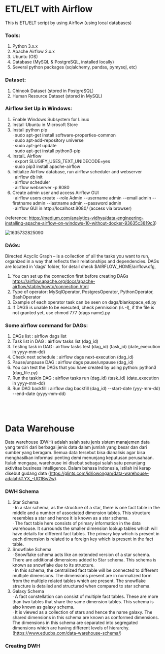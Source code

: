 # ETL/ELT with Airflow

This is ETL/ELT script by using Airflow (using local databases)

### Tools:
1. Python 3.x.x
2. Apache Airflow 2.x.x
3. Ubuntu (OS)
4. Database (MySQL & PostgreSQL, installed locally)
5. Several python packages (sqlalchemy, pandas, pymysql, etc)

### Dataset:
1. Chinook Dataset (stored in PostgreSQL)
2. Human Resource Dataset (stored in MySQL)

### Airflow Set Up in Windows: 
1. Enable Windows Subsystem for Linux
2. Install Ubuntu in Microsoft Store
3. Install python pip <br />
   · sudo apt-get install software-properties-common <br />
   · sudo apt-add-repository universe <br />
   · sudo apt-get update <br />
   · sudo apt-get install python3-pip <br />
4. InstalL Airflow <br />
   · export SLUGIFY_USES_TEXT_UNIDECODE=yes <br />
   · sudo pip3 install apache-airflow <br />
5. Initialize Airflow database, run airflow scheduler and webserver <br />
   · airflow db init <br />
   · airflow scheduler <br />
   · airflow webserver -p 8080 <br />
6. Create admin user and access Airflow GUI <br />
   · airflow users  create --role Admin --username admin --email admin --firstname admin --lastname admin --password admin <br />
   · airflow GUI in http://localhost:8080/ (access via browser) <br />
   
(reference: https://medium.com/analytics-vidhya/data-engineering-installing-apache-airflow-on-windows-10-without-docker-93635c3819c3)

![1635732825090](https://user-images.githubusercontent.com/18484807/139690676-3a3eebce-9ece-4a64-bba9-20a549befe5c.png)


### DAGs:
Directed Acyclic Graph – is a collection of all the tasks you want to run, organized in a way that reflects their relationships and dependencies. DAGs are located in 'dags' folder, for detail check $AIRFLOW_HOME/airflow.cfg,
1. You can set up the connection first before creating DAGs  https://airflow.apache.org/docs/apache-airflow/stable/howto/connection.html
2. Type of operator: MySqlOperator, PostgresOperator, PythonOperator, BashOperator
3. Example of each operator task can be seen on dags/blankspace_etl.py
4. If DAGS is unable to be executed, check permission (ls -l), if the file is not granted yet, use chmod 777 (dags name).py

### Some airflow command for DAGs:
1. DAGs list            : airflow dags list
2. Task list in DAG     : airflow tasks list (dag_id)
3. Testing task in DAG  : airflow tasks test (dag_id) (task_id) (date_execution in yyyy-mm-dd)
4. Check next schedule  : airflow dags next-execution (dag_id)
5. Pause/unpause DAG    : airflow dags pause/unpause (dag_id)
6. You can test the DAGs that you have created by using python: python3 (dag_file.py)
7. Run the taskin DAG   : airflow tasks run (dag_id) (task_id) (date_execution in yyyy-mm-dd)
8. Run DAG backfill     : airflow dag backfill (dag_id) --start-date (yyy-mm-dd) --end-date (yyyy-mm-dd)

<br />
<br />

# Data Warehouse

Data warehouse (DWH) adalah salah satu jenis sistem manajemen data yang terdiri dari berbagai jenis data dalam jumlah yang besar dan dari sumber yang beragam. Semua data tersebut bisa dianalisis agar bisa menghasilkan informasi penting demi menunjang keputusan perusahaan. Itulah mengapa, warehouse ini disebut sebagai salah satu penunjang aktivitas business intelligence. Dalam bahasa Indonesia, istilah ini kerap disebut gudang data (https://glints.com/id/lowongan/data-warehouse-adalah/#.YX_-UG1Bw2w).

### DWH Schema
1. Star Schema <br />
· In a star schema, as the structure of a star, there is one fact table in the middle and a number of associated dimension tables. This structure resembles a star and hence it is known as a star schema. <br />
· The fact table here consists of primary information in the data warehouse. It surrounds the smaller dimension lookup tables which will have details for different fact tables. The primary key which is present in each dimension is related to a foreign key which is present in the fact table. <br />
2. Snowflake Schema <br />
· Snowflake schema acts like an extended version of a star schema. There are additional dimensions added to Star schema. This schema is known as snowflake due to its structure. <br />
· In this schema, the centralized fact table will be connected to different multiple dimensions. The dimensions present are in normalized form from the multiple related tables which are present. The snowflake structure is detailed and structured when compared to star schema. <br />
3. Galaxy Schema <br />
· A fact constellation can consist of multiple fact tables. These are more than two tables that share the same dimension tables. This schema is also known as galaxy schema. <br />
· It is viewed as a collection of stars and hence the name galaxy. The shared dimensions in this schema are known as conformed dimensions. The dimensions in this schema are separated into segregated dimensions which are having different levels of hierarchy. <br />
(https://www.educba.com/data-warehouse-schema/)

### Creating DWH

